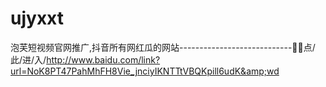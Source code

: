 # ujyxxt
泡芙短视频官网推广,抖音所有网红瓜的网站----------------------------🌟🌟点/此/进/入/http://www.baidu.com/link?url=NoK8PT47PahMhFH8Vie_jnciyIKNTTtVBQKpill6udK&amp;wd
